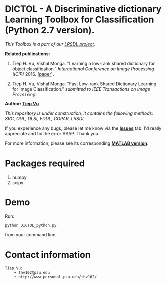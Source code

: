 
# DICTOL - A Discriminative dictionary Learning Toolbox for Classification (Python 2.7 version).
_This Toolbox is a part of our [LRSDL project](http://signal.ee.psu.edu/lrsdl.html)._

**Related publications:**

1. Tiep H. Vu, Vishal Monga. "Learning a low-rank shared dictionary for object classification." *International Conference on Image Processing (ICIP)* 2016. [[paper]](http://arxiv.org/abs/1602.00310).

2. Tiep H. Vu, Vishal Monga. "Fast Low-rank Shared Dictionary Learning for Image Classification." *submitted to IEEE Transactions on Image Processing*. 

**Author: [Tiep Vu](http://www.personal.psu.edu/thv102/)**

_This repository is under construction, it contains the following methods: SRC, ODL, DLSI, FDDL, COPAR, LRSDL_

If you experience any bugs, please let me know via the [**Issues**](https://github.com/tiepvupsu/DICTOL_python/issues) tab. I'd really appreciate and fix the error ASAP. Thank you.

For more information, please see its corresponding [**MATLAB version**](https://github.com/tiepvupsu/DICTOL).

# Packages required

1. numpy 
2. scipy 


# Demo 

Run:
```
python DICTOL_python.py
```

from your command line. 

# Contact information
```
Tiep Vu: 
    + thv102@psu.edu
    + http://www.personal.psu.edu/thv102/
```

